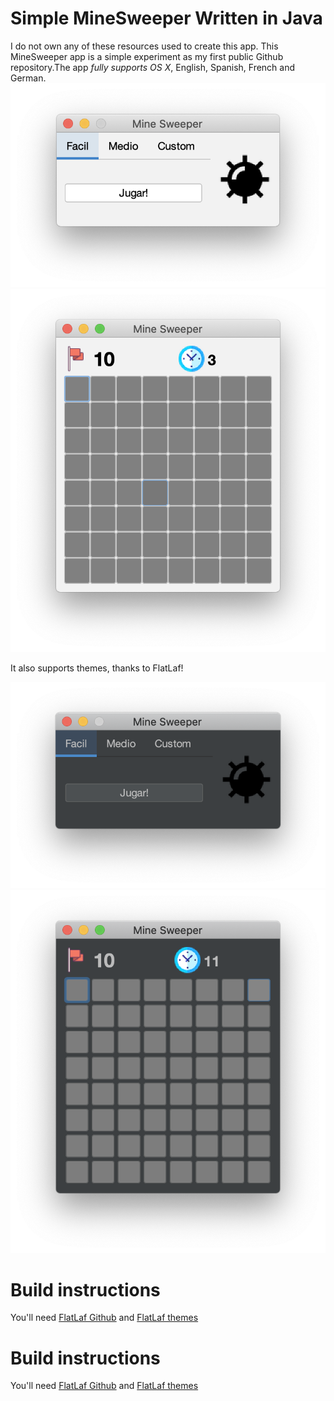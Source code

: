 # Simple MineSweeper Written in Java
I do not own any of these resources used to create this app. This MineSweeper app is a simple experiment as my first public Github repository.The app _fully supports OS X_, English, Spanish, French and German.
![Screenshot1](GithubResources/StartScreen_white.png)
![Screenshot2](GithubResources/GameWindow_white.png)

It also supports themes, thanks to FlatLaf!

![Screenshot3](GithubResources/StartScreen_dark.png)
![Screenshot4](GithubResources/GameWindow_dark.png)

# Build instructions 
You'll need [FlatLaf Github](https://github.com/JFormDesigner/FlatLaf "FlatLaf") and [FlatLaf themes](https://github.com/JFormDesigner/FlatLaf/tree/master/flatlaf-intellij-themes "IntelliJ themes pack")
# Build instructions 
You'll need [FlatLaf Github](https://github.com/JFormDesigner/FlatLaf "FlatLaf") and [FlatLaf themes](https://github.com/JFormDesigner/FlatLaf/tree/master/flatlaf-intellij-themes "IntelliJ themes pack")
